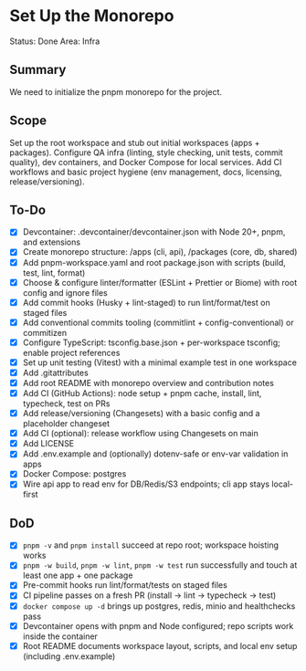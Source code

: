 # Set Up the Monorepo

Status: Done
Area: Infra

## Summary

We need to initialize the pnpm monorepo for the project.

## Scope

Set up the root workspace and stub out initial workspaces (apps + packages). Configure QA infra (linting, style checking, unit tests, commit quality), dev containers, and Docker Compose for local services. Add CI workflows and basic project hygiene (env management, docs, licensing, release/versioning).

## To-Do

- [x] Devcontainer: .devcontainer/devcontainer.json with Node 20+, pnpm, and extensions
- [x] Create monorepo structure: /apps (cli, api), /packages (core, db, shared)
- [x] Add pnpm-workspace.yaml and root package.json with scripts (build, test, lint, format)
- [x] Choose & configure linter/formatter (ESLint + Prettier or Biome) with root config and ignore files
- [x] Add commit hooks (Husky + lint-staged) to run lint/format/test on staged files
- [x] Add conventional commits tooling (commitlint + config-conventional) or commitizen
- [x] Configure TypeScript: tsconfig.base.json + per-workspace tsconfig; enable project references
- [x] Set up unit testing (Vitest) with a minimal example test in one workspace
- [x] Add .gitattributes
- [x] Add root README with monorepo overview and contribution notes
- [x] Add CI (GitHub Actions): node setup + pnpm cache, install, lint, typecheck, test on PRs
- [x] Add release/versioning (Changesets) with a basic config and a placeholder changeset
- [x] Add CI (optional): release workflow using Changesets on main
- [x] Add LICENSE
- [x] Add .env.example and (optionally) dotenv-safe or env-var validation in apps
- [x] Docker Compose: postgres
- [x] Wire api app to read env for DB/Redis/S3 endpoints; cli app stays local-first

## DoD

- [x] `pnpm -v` and `pnpm install` succeed at repo root; workspace hoisting works
- [x] `pnpm -w build`, `pnpm -w lint`, `pnpm -w test` run successfully and touch at least one app + one package
- [x] Pre-commit hooks run lint/format/tests on staged files
- [x] CI pipeline passes on a fresh PR (install → lint → typecheck → test)
- [x] `docker compose up -d` brings up postgres, redis, minio and healthchecks pass
- [x] Devcontainer opens with pnpm and Node configured; repo scripts work inside the container
- [x] Root README documents workspace layout, scripts, and local env setup (including .env.example)
